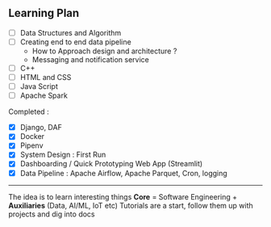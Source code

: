 ## Learning Plan

- [ ] Data Structures and Algorithm 
- [ ] Creating end to end data pipeline 
	- How to Approach design and architecture ?
	- Messaging and notification service
- [ ] C++
- [ ] HTML and CSS
- [ ] Java Script
- [ ] Apache Spark 

Completed : 
- [x] Django, DAF
- [x] Docker
- [x] Pipenv 
- [x] System Design : First Run
- [x] Dashboarding / Quick Prototyping Web App (Streamlit)
- [x] Data Pipeline : Apache Airflow, Apache Parquet, Cron, logging

---

The idea is to learn interesting things 
**Core** = Software Engineering + **Auxiliaries** (Data, AI/ML, IoT etc) 
Tutorials are a start, follow them up with projects and dig into docs 


